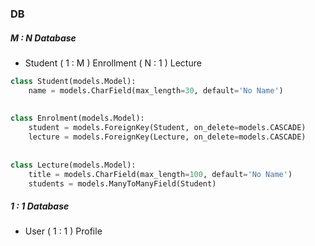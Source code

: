 ### DB

##### M : N Database

* Student ( 1 : M ) Enrollment ( N : 1 ) Lecture

```python
class Student(models.Model):
    name = models.CharField(max_length=30, default='No Name')
    
    
class Enrolment(models.Model):
    student = models.ForeignKey(Student, on_delete=models.CASCADE)
    lecture = models.ForeignKey(Lecture, on_delete=models.CASCADE)
    
    
class Lecture(models.Model):
    title = models.CharField(max_length=100, default='No Name')
    students = models.ManyToManyField(Student)
```



##### 1 : 1 Database

* User ( 1 : 1 ) Profile

```python

```



